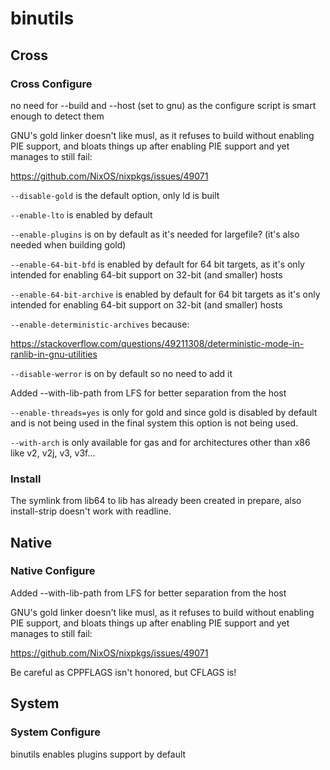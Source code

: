 # binutils

## Cross
### Cross Configure
no need for --build and --host (set to gnu) as the configure script is smart
enough to detect them

GNU's gold linker doesn't like musl, as it refuses to build without
enabling PIE support, and bloats things up after enabling PIE support
and yet manages to still fail:

<https://github.com/NixOS/nixpkgs/issues/49071>

`--disable-gold` is the default option, only ld is built

`--enable-lto` is enabled by default

`--enable-plugins` is on by default as it's needed for largefile? (it's also
needed when building gold)

`--enable-64-bit-bfd` is enabled by default for 64 bit targets, as it's only
intended for enabling 64-bit support on 32-bit (and smaller) hosts

`--enable-64-bit-archive` is enabled by default for 64 bit targets as it's
only intended for enabling 64-bit support on 32-bit (and smaller) hosts

`--enable-deterministic-archives` because:

<https://stackoverflow.com/questions/49211308/deterministic-mode-in-ranlib-in-gnu-utilities>

`--disable-werror` is on by default so no need to add it

Added --with-lib-path from LFS for better separation from the host

`--enable-threads=yes` is only for gold and since gold is disabled by default
and is not being used in the final system this option is not being used.

`--with-arch` is only available for gas and for architectures other than x86
like v2, v2j, v3, v3f...

### Install
The symlink from lib64 to lib has already been created in prepare, also
install-strip doesn't work with readline.

## Native
### Native Configure
Added --with-lib-path from LFS for better separation from the host

GNU's gold linker doesn't like musl, as it refuses to build without
enabling PIE support, and bloats things up after enabling PIE support
and yet manages to still fail:

<https://github.com/NixOS/nixpkgs/issues/49071>

Be careful as CPPFLAGS isn't honored, but CFLAGS is!

## System
### System Configure
binutils enables plugins support by default
